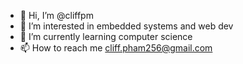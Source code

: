 - 👋 Hi, I’m @cliffpm
- 👀 I’m interested in embedded systems and web dev
- 🌱 I’m currently learning computer science
- 📫 How to reach me cliff.pham256@gmail.com


